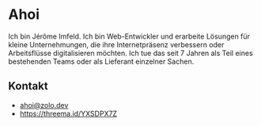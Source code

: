 # Ahoi

Ich bin Jérôme Imfeld. Ich bin Web-Entwickler und erarbeite Lösungen für kleine Unternehmungen, die ihre Internetpräsenz verbessern oder Arbeitsflüsse digitalisieren möchten. Ich tue das seit 7 Jahren als Teil eines bestehenden Teams oder als Lieferant einzelner Sachen.

## Kontakt

- ahoi@zolo.dev
- https://threema.id/YXSDPX7Z